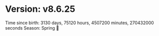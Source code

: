 # Version: v8.6.25
Time since birth: 3130 days, 75120 hours, 4507200 minutes, 270432000 seconds
Season: Spring 🌸

